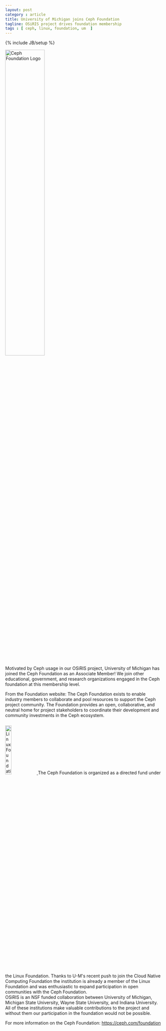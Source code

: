 ```yaml
---
layout: post
category : article
title: University of Michigan joins Ceph Foundation
tagline: OSiRIS project drives foundation membership
tags : [ ceph, linux, foundation, um  ]
---
```

{% include JB/setup %}

<a href="https://ceph.com/foundation">
    <img style="width: 50%" src="{{IMAGE_PATH}}/logos/ceph_foundation_logo.png" alt="Ceph Foundation Logo" />
</a>

Motivated by Ceph usage in our OSiRIS project, University of Michigan has joined the Ceph Foundation as an Associate Member!  We join other educational, government, and research organizations engaged in the Ceph foundation at this membership level. 

From the Foundation website:  The Ceph Foundation exists to enable industry members to collaborate and pool resources to support the Ceph project community. The Foundation provides an open, collaborative, and neutral home for project stakeholders to coordinate their development and community investments in the Ceph ecosystem.

<a href="https://www.linuxfoundation.org">
    <img class="rf" style="width: 20%; margin-top: 10px; margin-bottom: 10px" src="{{IMAGE_PATH}}/logos/linux_foundation_logo.png" alt="Linux Foundation Logo" />
</a>
The Ceph Foundation is organized as a directed fund under the Linux Foundation.  Thanks to U-M's recent push to join the Cloud Native Computing Foundation the institution is already a member of the Linux Foundation and was enthusiastic to expand participation in open communities with the Ceph Foundation.  
<br style="clear: right"/>
OSiRIS is an NSF funded collaboration between University of Michigan, Michigan State University, Wayne State University, and Indiana University.  All of these institutions make valuable contributions to the project and without them our participation in the foundation would not be possible. 

For more information on the Ceph Foundation:  <a href="https://ceph.com/foundation/">https://ceph.com/foundation</a> 
